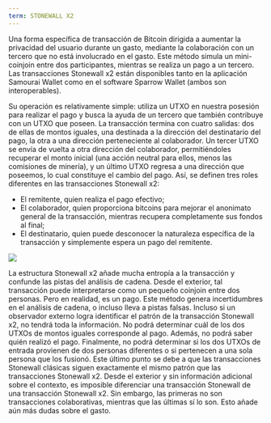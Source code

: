 ```yaml
---
term: STONEWALL X2
---
```


Una forma específica de transacción de Bitcoin dirigida a aumentar la privacidad del usuario durante un gasto, mediante la colaboración con un tercero que no está involucrado en el gasto. Este método simula un mini-coinjoin entre dos participantes, mientras se realiza un pago a un tercero. Las transacciones Stonewall x2 están disponibles tanto en la aplicación Samourai Wallet como en el software Sparrow Wallet (ambos son interoperables).

Su operación es relativamente simple: utiliza un UTXO en nuestra posesión para realizar el pago y busca la ayuda de un tercero que también contribuye con un UTXO que poseen. La transacción termina con cuatro salidas: dos de ellas de montos iguales, una destinada a la dirección del destinatario del pago, la otra a una dirección perteneciente al colaborador. Un tercer UTXO se envía de vuelta a otra dirección del colaborador, permitiéndoles recuperar el monto inicial (una acción neutral para ellos, menos las comisiones de minería), y un último UTXO regresa a una dirección que poseemos, lo cual constituye el cambio del pago. Así, se definen tres roles diferentes en las transacciones Stonewall x2:
* El remitente, quien realiza el pago efectivo;
* El colaborador, quien proporciona bitcoins para mejorar el anonimato general de la transacción, mientras recupera completamente sus fondos al final;
* El destinatario, quien puede desconocer la naturaleza específica de la transacción y simplemente espera un pago del remitente.

![](../../dictionnaire/assets/3.png)

La estructura Stonewall x2 añade mucha entropía a la transacción y confunde las pistas del análisis de cadena. Desde el exterior, tal transacción puede interpretarse como un pequeño coinjoin entre dos personas. Pero en realidad, es un pago. Este método genera incertidumbres en el análisis de cadena, o incluso lleva a pistas falsas. Incluso si un observador externo logra identificar el patrón de la transacción Stonewall x2, no tendrá toda la información. No podrá determinar cuál de los dos UTXOs de montos iguales corresponde al pago. Además, no podrá saber quién realizó el pago. Finalmente, no podrá determinar si los dos UTXOs de entrada provienen de dos personas diferentes o si pertenecen a una sola persona que los fusionó. Este último punto se debe a que las transacciones Stonewall clásicas siguen exactamente el mismo patrón que las transacciones Stonewall x2. Desde el exterior y sin información adicional sobre el contexto, es imposible diferenciar una transacción Stonewall de una transacción Stonewall x2. Sin embargo, las primeras no son transacciones colaborativas, mientras que las últimas sí lo son. Esto añade aún más dudas sobre el gasto.